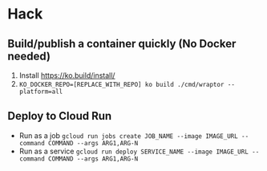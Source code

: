 # Hack

## Build/publish a container quickly (No Docker needed)

1. Install https://ko.build/install/
2. `KO_DOCKER_REPO=[REPLACE_WITH_REPO] ko build ./cmd/wraptor --platform=all`

## Deploy to Cloud Run

- Run as a job `gcloud run jobs create JOB_NAME --image IMAGE_URL --command COMMAND --args ARG1,ARG-N`
- Run as a service `gcloud run deploy SERVICE_NAME --image IMAGE_URL --command COMMAND --args ARG1,ARG-N`
